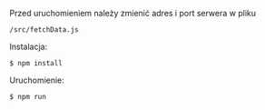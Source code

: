 Przed uruchomieniem należy zmienić adres i port serwera w pliku

    /src/fetchData.js

Instalacja:

    $ npm install

Uruchomienie:

    $ npm run
